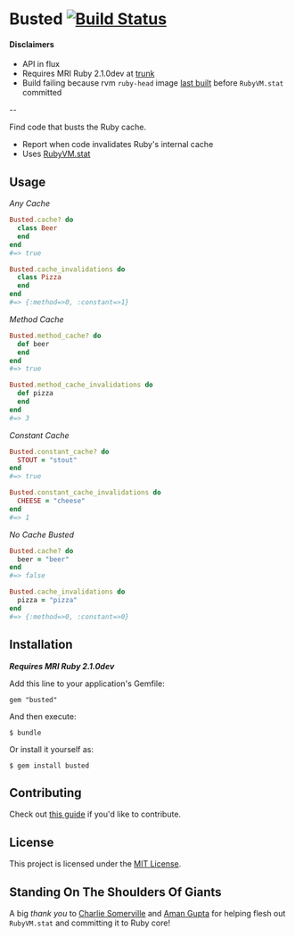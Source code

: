 # Busted  [![Build Status](https://travis-ci.org/simeonwillbanks/busted.png?branch=master)](https://travis-ci.org/simeonwillbanks/busted)

#### Disclaimers
- API in flux
- Requires MRI Ruby 2.1.0dev at [trunk](https://github.com/ruby/ruby/tree/trunk)
- Build failing because rvm `ruby-head` image [last built](https://travis-ci.org/simeonwillbanks/busted#L53) before `RubyVM.stat` committed

--

Find code that busts the Ruby cache.

- Report when code invalidates Ruby's internal cache
- Uses [RubyVM.stat](https://github.com/ruby/ruby/commit/cc1063092b366a0a8449528ab6bf67a72f5ce027)

## Usage

*Any Cache*

```ruby
Busted.cache? do
  class Beer
  end
end
#=> true

Busted.cache_invalidations do
  class Pizza
  end
end
#=> {:method=>0, :constant=>1}
```

*Method Cache*

```ruby
Busted.method_cache? do
  def beer
  end
end
#=> true

Busted.method_cache_invalidations do
  def pizza
  end
end
#=> 3
```

*Constant Cache*

```ruby
Busted.constant_cache? do
  STOUT = "stout"
end
#=> true

Busted.constant_cache_invalidations do
  CHEESE = "cheese"
end
#=> 1
```

*No Cache Busted*

```ruby
Busted.cache? do
  beer = "beer"
end
#=> false

Busted.cache_invalidations do
  pizza = "pizza"
end
#=> {:method=>0, :constant=>0}
```

## Installation

***Requires MRI Ruby 2.1.0dev***

Add this line to your application's Gemfile:

    gem "busted"

And then execute:

    $ bundle

Or install it yourself as:

    $ gem install busted

## Contributing

Check out [this guide](/CONTRIBUTING.md) if you'd like to contribute.

## License

This project is licensed under the [MIT License](/LICENSE.txt).

## Standing On The Shoulders Of Giants
A big *thank you* to [Charlie Somerville](https://github.com/charliesome) and [Aman Gupta](https://github.com/tmm1) for helping flesh out `RubyVM.stat` and committing it to Ruby core!
